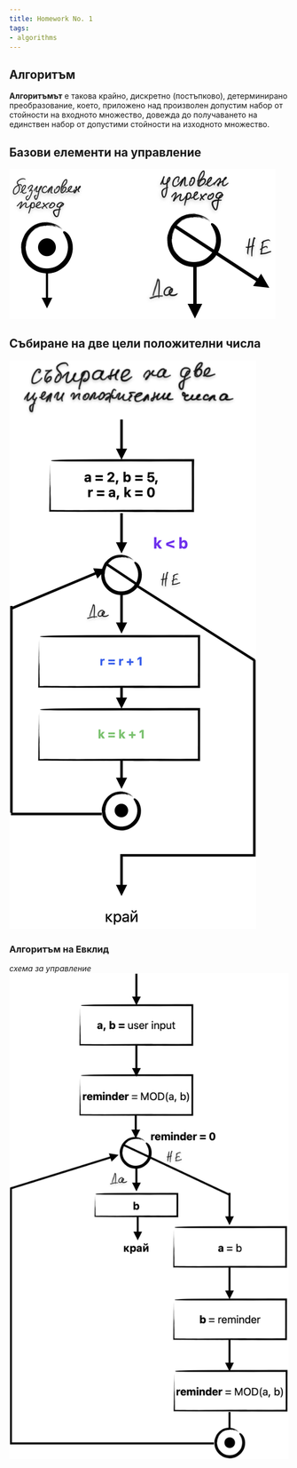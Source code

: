 ```yaml
---
title: Homework No. 1
tags: 
- algorithms
---
```


## Алгоритъм

**Алгоритъмът** е такова крайно, дискретно (постъпково), детерминирано преобразование, което, приложено над произволен допустим набор от стойности на входното множество, довежда до получаването на единствен набор от допустими стойности на изходното множество.

## Базови елементи на управление

![условен и безусловен преход](notes/assets/algorithms-hw-conditions-no-conditions.png#invert_W)

## Събиране на две цели положителни числа
![събиране на две цели положителни числа](notes/assets/algorithms-hw-sum-numbers.png#invert_W)


### Алгоритъм на Евклид
*схема за управление*
![алгоритъм на Евклид](notes/assets/algorithms-hw-euclidean-algorithm.png#invert_W)